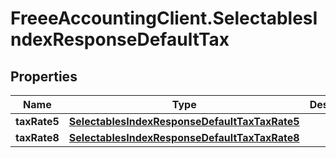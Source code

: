 # FreeeAccountingClient.SelectablesIndexResponseDefaultTax

## Properties
Name | Type | Description | Notes
------------ | ------------- | ------------- | -------------
**taxRate5** | [**SelectablesIndexResponseDefaultTaxTaxRate5**](SelectablesIndexResponseDefaultTaxTaxRate5.md) |  | [optional] 
**taxRate8** | [**SelectablesIndexResponseDefaultTaxTaxRate8**](SelectablesIndexResponseDefaultTaxTaxRate8.md) |  | [optional] 


